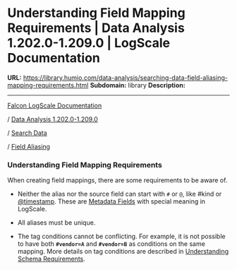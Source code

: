 # Understanding Field Mapping Requirements | Data Analysis 1.202.0-1.209.0 | LogScale Documentation

**URL:** https://library.humio.com/data-analysis/searching-data-field-aliasing-mapping-requirements.html
**Subdomain:** library
**Description:** 

---

[Falcon LogScale Documentation](https://library.humio.com)

/ [Data Analysis 1.202.0-1.209.0](data-analysis-docs.html)

/ [Search Data](searching-data.html)

/ [Field Aliasing](searching-data-field-aliasing.html)

### Understanding Field Mapping Requirements

When creating field mappings, there are some requirements to be aware of. 

  * Neither the alias nor the source field can start with `#` or `@`, like #kind or [@timestamp](searching-data-event-fields.html#searching-data-event-fields-metadata-timestamp). These are [Metadata Fields](searching-data-event-fields.html#searching-data-event-fields-metadata "Metadata Fields") with special meaning in LogScale. 

  * All aliases must be unique. 

  * The tag conditions cannot be conflicting. For example, it is not possible to have both **`#vendor=A`** and **`#vendor=B`** as conditions on the same mapping. More details on tag conditions are described in [Understanding Schema Requirements](searching-data-field-aliasing-schema-requirements.html "Understanding Schema Requirements").

